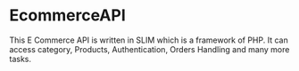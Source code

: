 # EcommerceAPI
This E Commerce API is written in SLIM which is a framework of PHP. It can access category, Products, Authentication, Orders Handling and many more tasks.

